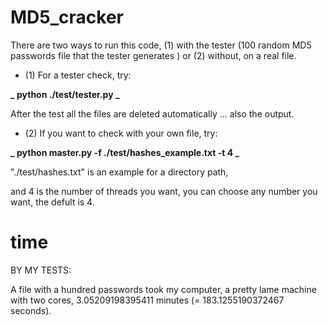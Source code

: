 # MD5_cracker

There are two ways to run this code, (1) with the tester (100 random MD5 passwords file that the tester generates ) or (2) without, on a real file.

- (1) For a tester check, try:

**_ python ./test/tester.py _**

After the test all the files are deleted automatically ... also the output.

- (2) If you want to check with your own file, try:

**_ python master.py -f ./test/hashes_example.txt -t 4 _**

"./test/hashes.txt" is an example for a directory path,

and 4 is the number of threads you want, you can choose any number you want, the defult is 4.

# time

BY MY TESTS:

A file with a hundred passwords took my computer, a pretty lame machine with two cores, 3.05209198395411 minutes (= 183.1255190372467 seconds).
